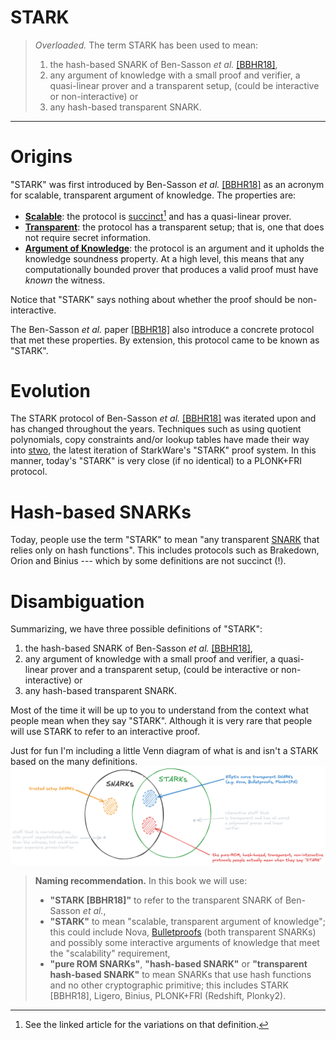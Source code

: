 # STARK

> *Overloaded.* The term STARK has been used to mean: 
> 1. the hash-based SNARK of Ben-Sasson *et al.* [[BBHR18]](https://eprint.iacr.org/2018/046),
> 2. any argument of knowledge with a small proof and verifier, a quasi-linear prover and a transparent setup, (could be interactive or non-interactive) or
> 3. any hash-based transparent SNARK.

---

# Origins

"STARK" was first introduced by Ben-Sasson *et al.* [[BBHR18]](https://eprint.iacr.org/2018/046) as an acronym for scalable, transparent argument of knowledge.
The properties are:
- [**Scalable**](./scalable.md): the protocol is [succinct](./succinct.md)[^1] and has a quasi-linear prover.
- [**Transparent**](./transparent_setup.md): the protocol has a transparent setup; that is, one that does not require secret information.
- [**Argument of Knowledge**](./soundness.md#knowledge-soundness): the protocol is an argument and it upholds the knowledge soundness property. At a high level, this means that any computationally bounded prover that produces a valid proof must have *known* the witness.

Notice that "STARK" says nothing about whether the proof should be non-interactive.

The Ben-Sasson *et al.* paper [[BBHR18]](https://eprint.iacr.org/2018/046) also introduce a concrete protocol that met these properties.
By extension, this protocol came to be known as "STARK".

# Evolution

The STARK protocol of Ben-Sasson *et al.* [[BBHR18]](https://eprint.iacr.org/2018/046) was iterated upon and has changed throughout the years.
Techniques such as using quotient polynomials, copy constraints and/or lookup tables have made their way into [stwo](https://github.com/starkware-libs/stwo/tree/dev), the latest iteration of StarkWare's "STARK" proof system.
In this manner, today's "STARK" is very close (if no identical) to a PLONK+FRI protocol.

# Hash-based SNARKs
Today, people use the term "STARK" to mean "any transparent [SNARK](./snark.md) that relies only on hash functions".
This includes protocols such as Brakedown, Orion and Binius --- which by some definitions are not succinct (!).

# Disambiguation
Summarizing, we have three possible definitions of "STARK":
1. the hash-based SNARK of Ben-Sasson *et al.* [[BBHR18]](https://eprint.iacr.org/2018/046),
2. any argument of knowledge with a small proof and verifier, a quasi-linear prover and a transparent setup, (could be interactive or non-interactive) or
3. any hash-based transparent SNARK.

Most of the time it will be up to you to understand from the context what people mean when they say "STARK".
Although it is very rare that people will use STARK to refer to an interactive proof.


Just for fun I'm including a little Venn diagram of what is and isn't a STARK based on the many definitions.
[![STARK vs SNARK](../images/stark_vs_snark.png)](../images/stark_vs_snark.png)

> **Naming recommendation.** In this book we will use:
> - **"STARK [BBHR18]"** to refer to the transparent SNARK of Ben-Sasson *et al.*, 
> - **"STARK"** to mean "scalable, transparent argument of knowledge"; this could include Nova, [Bulletproofs](https://ieeexplore.ieee.org/abstract/document/8418611) (both transparent SNARKs) and possibly some interactive arguments of knowledge that meet the "scalability" requirement,
> - **"pure ROM SNARKs"**, **"hash-based SNARK"** or **"transparent hash-based SNARK"** to mean SNARKs that use hash functions and no other cryptographic primitive; this includes STARK [BBHR18], Ligero, Binius, PLONK+FRI (Redshift, Plonky2).

[^1]: See the linked article for the variations on that definition.